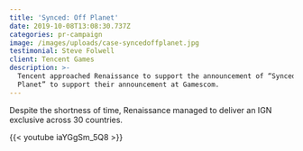 ```yaml
---
title: 'Synced: Off Planet'
date: 2019-10-08T13:08:30.737Z
categories: pr-campaign
image: /images/uploads/case-syncedoffplanet.jpg
testimonial: Steve Folwell
client: Tencent Games
description: >-
  Tencent approached Renaissance to support the announcement of “Synced, Off
  Planet” to support their announcement at Gamescom.
---
```

Despite the shortness of time, Renaissance managed to deliver an IGN exclusive across 30 countries.


{{< youtube iaYGgSm_5Q8 >}}
